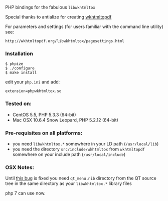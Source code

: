 PHP bindings for the fabulous `libwkhtmltox`

Special thanks to antialize for creating [wkhtmltopdf](http://wkhtmltopdf.org)

For parameters and settings (for users familiar with the command line utility) see:

    http://wkhtmltopdf.org/libwkhtmltox/pagesettings.html

### Installation

    $ phpize
    $ ./configure
    $ make install

edit your `php.ini` and add:

    extension=phpwkhtmltox.so

### Tested on:

 * CentOS 5.5, PHP 5.3.3 (64-bit)
 * Mac OSX 10.6.4 Snow Leopard, PHP 5.2.12 (64-bit)

### Pre-requisites on all platforms:

 * you need `libwkhtmltox.*` somewhere in your LD path (`/usr/local/lib`)
 * you need the directory `src/include/wkhtmltox` from `wkhtmltopdf` somewhere on your include path (`/usr/local/include`)

### OSX Notes:
Until [this bug](http://bugreports.qt-project.org/browse/QTBUG-5952) is fixed you need `qt_menu.nib` directory from the QT source tree in the same directory as your `libwkhtmltox.*` library files

php 7 can use now.